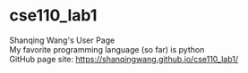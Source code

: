 # cse110_lab1
Shanqing Wang's User Page  
My favorite programming language (so far) is python  
GitHub page site: https://shanqingwang.github.io/cse110_lab1/
